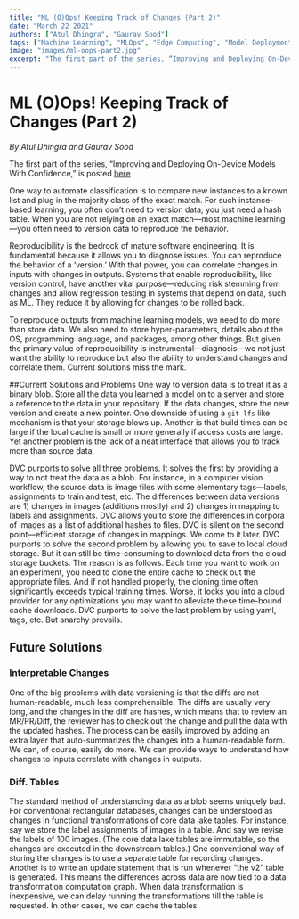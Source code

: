 ```yaml
---
title: "ML (O)Ops! Keeping Track of Changes (Part 2)"
date: "March 22 2021"
authors: ["Atul Dhingra", "Gaurav Sood"]
tags: ["Machine Learning", "MLOps", "Edge Computing", "Model Deployment"]
image: "images/ml-oops-part2.jpg"
excerpt: "The first part of the series, “Improving and Deploying On-Device Models With Confidence,” is posted [here](/blog/ml-oops-part1.html)"
---
```


# ML (O)Ops! Keeping Track of Changes (Part 2)

*By Atul Dhingra and Gaurav Sood*

The first part of the series, “Improving and Deploying On-Device Models With Confidence,” is posted [here](empty)

One way to automate classification is to compare new instances to a known list and plug in the majority class of the exact match. For such instance-based learning, you often don’t need to version data; you just need a hash table. When you are not relying on an exact match—most machine learning—you often need to version data to reproduce the behavior.

Reproducibility is the bedrock of mature software engineering. It is fundamental because it allows you to diagnose issues. You can reproduce the behavior of a ‘version.’ With that power, you can correlate changes in inputs with changes in outputs. Systems that enable reproducibility, like version control, have another vital purpose—reducing risk stemming from changes and allow regression testing in systems that depend on data, such as ML. They reduce it by allowing for changes to be rolled back. 

To reproduce outputs from machine learning models, we need to do more than store data. We also need to store hyper-parameters, details about the OS, programming language, and packages, among other things. But given the primary value of reproducibility is instrumental—diagnosis—we not just want the ability to reproduce but also the ability to understand changes and correlate them. Current solutions miss the mark.

##Current Solutions and Problems
One way to version data is to treat it as a binary blob. Store all the data you learned a model on to a server and store a reference to the data in your repository. If the data changes, store the new version and create a new pointer. One downside of using a <code>git lfs</code> like mechanism is that your storage blows up. Another is that build times can be large if the local cache is small or more generally if access costs are large. Yet another problem is the lack of a neat interface that allows you to track more than source data. 

DVC purports to solve all three problems. It solves the first by providing a way to not treat the data as a blob. For instance, in a computer vision workflow, the source data is image files with some elementary tags—labels, assignments to train and test, etc. The differences between data versions are 1) changes in images (additions mostly) and 2) changes in mapping to labels and assignments. DVC allows you to store the differences in corpora of images as a list of additional hashes to files. DVC is silent on the second point—efficient storage of changes in mappings. We come to it later. DVC purports to solve the second problem by allowing you to save to local cloud storage. But it can still be time-consuming to download data from the cloud storage buckets. The reason is as follows. Each time you want to work on an experiment, you need to clone the entire cache to check out the appropriate files. And if not handled properly, the cloning time often significantly exceeds typical training times. Worse, it locks you into a cloud provider for any optimizations you may want to alleviate these time-bound cache downloads. DVC purports to solve the last problem by using yaml, tags, etc. But anarchy prevails. 

## Future Solutions
### Interpretable Changes

One of the big problems with data versioning is that the diffs are not human-readable, much less comprehensible. The diffs are usually very long, and the changes in the diff are hashes, which means that to review an MR/PR/Diff, the reviewer has to check out the change and pull the data with the updated hashes. The process can be easily improved by adding an extra layer that auto-summarizes the changes into a human-readable form. We can, of course, easily do more. We can provide ways to understand how changes to inputs correlate with changes in outputs.

### Diff. Tables

The standard method of understanding data as a blob seems uniquely bad. For conventional rectangular databases, changes can be understood as changes in functional transformations of core data lake tables. For instance, say we store the label assignments of images in a table. And say we revise the labels of 100 images. (The core data lake tables are immutable, so the changes are executed in the downstream tables.) One conventional way of storing the changes is to use a separate table for recording changes. Another is to write an update statement that is run whenever “the v2” table is generated. This means the differences across data are now tied to a data transformation computation graph. When data transformation is inexpensive, we can delay running the transformations till the table is requested. In other cases, we can cache the tables.